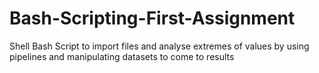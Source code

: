 # Bash-Scripting-First-Assignment
Shell Bash Script to import files and analyse extremes of values by using pipelines and manipulating datasets to come to results
